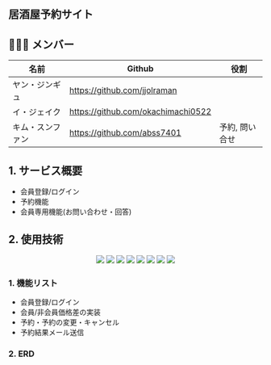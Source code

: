 
## 居酒屋予約サイト



## 👨‍👩‍👧 メンバー

| 名前   | Github                                  | 役割 |
| ------ | ---------------------------------       | ---- |
| ヤン・ジンギュ | https://github.com/jjolraman            |      |
| イ・ジェイク | https://github.com/okachimachi0522      |      |
| キム・スンファン | https://github.com/abss7401             | 予約, 問い合せ|

## 1. サービス概要

- 会員登録/ログイン
- 予約機能
- 会員専用機能(お問い合わせ・回答)

## 2. 使用技術
<div align=center> 
  <img src="https://img.shields.io/badge/java-007396?style=for-the-badge&logo=java&logoColor=white"> 
  <img src="https://img.shields.io/badge/jquery-0769AD?style=for-the-badge&logo=jquery&logoColor=white">
  <img src="https://img.shields.io/badge/css-1572B6?style=for-the-badge&logo=css3&logoColor=white"> 
  <img src="https://img.shields.io/badge/javascript-F7DF1E?style=for-the-badge&logo=javascript&logoColor=black"> 
  <img src="https://img.shields.io/badge/oracle-F80000?style=for-the-badge&logo=oracle&logoColor=white"> 
  <img src="https://img.shields.io/badge/spring-6DB33F?style=for-the-badge&logo=spring&logoColor=white"> 
  <img src="https://img.shields.io/badge/bootstrap-7952B3?style=for-the-badge&logo=bootstrap&logoColor=white">
  <img src="https://img.shields.io/badge/github-181717?style=for-the-badge&logo=github&logoColor=white">
</div>

### 1. 機能リスト
- 会員登録/ログイン
- 会員/非会員価格差の実装
- 予約・予約の変更・キャンセル
- 予約結果メール送信

### 2. ERD

